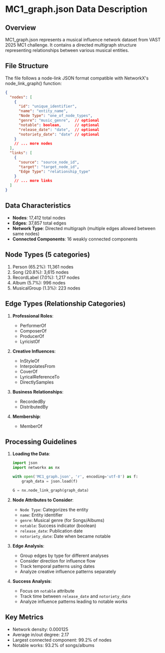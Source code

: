 # MC1_graph.json Data Description

## Overview
MC1_graph.json represents a musical influence network dataset from VAST 2025 MC1 challenge. It contains a directed multigraph structure representing relationships between various musical entities.

## File Structure
The file follows a node-link JSON format compatible with NetworkX's node_link_graph() function:

```json
{
  "nodes": [
    {
      "id": "unique_identifier",
      "name": "entity_name",
      "Node Type": "one_of_node_types",
      "genre": "music_genre",  // optional
      "notable": boolean,      // optional
      "release_date": "date",  // optional
      "notoriety_date": "date" // optional
    }
    // ... more nodes
  ],
  "links": [
    {
      "source": "source_node_id",
      "target": "target_node_id",
      "Edge Type": "relationship_type"
    }
    // ... more links
  ]
}
```

## Data Characteristics
- **Nodes**: 17,412 total nodes
- **Edges**: 37,857 total edges
- **Network Type**: Directed multigraph (multiple edges allowed between same nodes)
- **Connected Components**: 16 weakly connected components

## Node Types (5 categories)
1. Person (65.2%): 11,361 nodes
2. Song (20.8%): 3,615 nodes
3. RecordLabel (7.0%): 1,217 nodes
4. Album (5.7%): 996 nodes
5. MusicalGroup (1.3%): 223 nodes

## Edge Types (Relationship Categories)
1. **Professional Roles**:
   - PerformerOf
   - ComposerOf
   - ProducerOf
   - LyricistOf

2. **Creative Influences**:
   - InStyleOf
   - InterpolatesFrom
   - CoverOf
   - LyricalReferenceTo
   - DirectlySamples

3. **Business Relationships**:
   - RecordedBy
   - DistributedBy

4. **Membership**:
   - MemberOf

## Processing Guidelines
1. **Loading the Data**:
   ```python
   import json
   import networkx as nx
   
   with open('MC1_graph.json', 'r', encoding='utf-8') as f:
       graph_data = json.load(f)
   
   G = nx.node_link_graph(graph_data)
   ```

2. **Node Attributes to Consider**:
   - `Node Type`: Categorizes the entity
   - `name`: Entity identifier
   - `genre`: Musical genre (for Songs/Albums)
   - `notable`: Success indicator (boolean)
   - `release_date`: Publication date
   - `notoriety_date`: Date when became notable

3. **Edge Analysis**:
   - Group edges by type for different analyses
   - Consider direction for influence flow
   - Track temporal patterns using dates
   - Analyze creative influence patterns separately

4. **Success Analysis**:
   - Focus on `notable` attribute
   - Track time between `release_date` and `notoriety_date`
   - Analyze influence patterns leading to notable works

## Key Metrics
- Network density: 0.000125
- Average in/out degree: 2.17
- Largest connected component: 99.2% of nodes
- Notable works: 93.2% of songs/albums